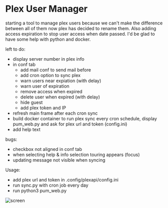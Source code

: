 # Plex User Manager

starting a tool to manage plex users because we can't make the difference between all of them now plex has decided to rename them. 
Also adding access expiration to stop user access when date passed.
I'd be glad to have some help with python and docker.

left to do:
- display server number in plex info
- in conf tab 
  * add mail conf to send mail before
  * add cron option to sync plex
  * warn users near expiation (with delay)
  * warn user of expiration
  * remove access when expired
  * delete user when expired (with delay)
  * hide guest
  * add plex token and IP
- refresh main frame after each cron sync
- build docker container to run plex sync every cron schedule, display pum_web.py and ask for plex url and token (config.ini)
- add help text

bugs:
- checkbox not aligned in conf tab
- when selecting help & info selection touring appears (focus)
- updating message not visible when syncing

Usage:
 - add plex url and token in .config/plexapi/config.ini
 - run sync.py with cron job every day
 - run python3 pum_web.py
 
![screen](https://user-images.githubusercontent.com/9554635/172479259-af074417-b187-4483-8e98-91dde70861ba.png)
